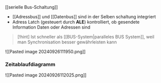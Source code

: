[[serielle Bus-Schaltung]]

- [[Adressbus]] und [[Datenbus]] sind in der Selben schaltung integriert
- Adress Latch (gesteuert durch **ALE**) kontrolliert, ob gesendete Information Daten oder Adressen sind

> [!hint] Ist schneller als [[BUS-System|paralleles BUS System]], weil man Synchronisation besser gewährleisten kann
> 


![[Pasted image 20240926111950.png]]

### Zeitablaufdiagramm
![[Pasted image 20240926112025.png]]